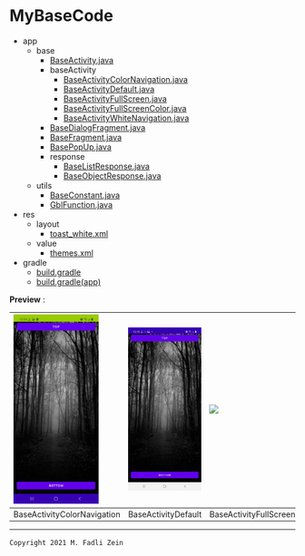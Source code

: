 # MyBaseCode

- app
  - base
    - [BaseActivity.java](https://github.com/gzeinnumer/MyBaseCode/blob/master/app/src/main/java/com/gzeinnumer/mybasecode/base/BaseActivity.java)
    - baseActivity
      - [BaseActivityColorNavigation.java](https://github.com/gzeinnumer/MyBaseCode/blob/master/app/src/main/java/com/gzeinnumer/mybasecode/base/baseActivity/BaseActivityColorNavigation.java)
      - [BaseActivityDefault.java](https://github.com/gzeinnumer/MyBaseCode/blob/master/app/src/main/java/com/gzeinnumer/mybasecode/base/baseActivity/BaseActivityDefault.java)
      - [BaseActivityFullScreen.java](https://github.com/gzeinnumer/MyBaseCode/blob/master/app/src/main/java/com/gzeinnumer/mybasecode/base/baseActivity/BaseActivityFullScreen.java)
      - [BaseActivityFullScreenColor.java](https://github.com/gzeinnumer/MyBaseCode/blob/master/app/src/main/java/com/gzeinnumer/mybasecode/base/baseActivity/BaseActivityFullScreenColor.java)
      - [BaseActivityWhiteNavigation.java](https://github.com/gzeinnumer/MyBaseCode/blob/master/app/src/main/java/com/gzeinnumer/mybasecode/base/baseActivity/BaseActivityWhiteNavigation.java)
    - [BaseDialogFragment.java](https://github.com/gzeinnumer/MyBaseCode/blob/master/app/src/main/java/com/gzeinnumer/mybasecode/base/BaseDialogFragment.java)
    - [BaseFragment.java](https://github.com/gzeinnumer/MyBaseCode/blob/master/app/src/main/java/com/gzeinnumer/mybasecode/base/BaseFragment.java)
    - [BasePopUp.java](https://github.com/gzeinnumer/MyBaseCode/blob/master/app/src/main/java/com/gzeinnumer/mybasecode/base/BasePopUp.java)
    - response
      - [BaseListResponse.java](https://github.com/gzeinnumer/MyBaseCode/blob/master/app/src/main/java/com/gzeinnumer/mybasecode/base/response/BaseListResponse.java)
      - [BaseObjectResponse.java](https://github.com/gzeinnumer/MyBaseCode/blob/master/app/src/main/java/com/gzeinnumer/mybasecode/base/response/BaseObjectResponse.java)
  - utils
    - [BaseConstant.java](https://github.com/gzeinnumer/MyBaseCode/blob/master/app/src/main/java/com/gzeinnumer/mybasecode/utils/BaseConstant.java)
    - [GblFunction.java](https://github.com/gzeinnumer/MyBaseCode/blob/master/app/src/main/java/com/gzeinnumer/mybasecode/utils/GblFunction.java)
- res
  - layout
    - [toast_white.xml](https://github.com/gzeinnumer/MyBaseCode/blob/master/app/src/main/res/layout/toast_white.xml)
  - value
    - [themes.xml](https://github.com/gzeinnumer/MyBaseCode/blob/master/app/src/main/res/values/themes.xml)
- gradle
  - [build.gradle](https://github.com/gzeinnumer/MyBaseCode/blob/master/build.gradle)
  - [build.gradle(app)](https://github.com/gzeinnumer/MyBaseCode/blob/master/app/build.gradle)

**Preview** :

| <img src="https://github.com/gzeinnumer/MyBaseCode/blob/master/preview/example1.jpg" width="150"/>| <img src="https://github.com/gzeinnumer/MyBaseCode/blob/master/preview/example2.jpg" width="150"/> | <img src="https://github.com/gzeinnumer/MyBaseCode/blob/master/preview/example3.gif" width="150"/> |<img src="https://github.com/gzeinnumer/MyBaseCode/blob/master/preview/example4.gif" width="150"/> |<img src="https://github.com/gzeinnumer/MyBaseCode/blob/master/preview/example5.jpg" width="150"/> |
|:---|:---|:---|:---|:---|
|BaseActivityColorNavigation|BaseActivityDefault|BaseActivityFullScreen|BaseActivityFullScreenColor|BaseActivityWhiteNavigation|

---

```
Copyright 2021 M. Fadli Zein
```
